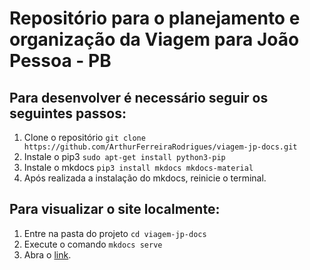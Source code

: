 # Repositório para o planejamento e organização da Viagem para João Pessoa - PB

## Para desenvolver é necessário seguir os seguintes passos:

1. Clone o repositório `git clone https://github.com/ArthurFerreiraRodrigues/viagem-jp-docs.git`
2. Instale o pip3 `sudo apt-get install python3-pip`
3. Instale o mkdocs `pip3 install mkdocs mkdocs-material`
4. Após realizada a instalação do mkdocs, reinicie o terminal.

## Para visualizar o site localmente:

1. Entre na pasta do projeto `cd viagem-jp-docs`
2. Execute o comando `mkdocs serve`
3. Abra o [link](http://localhost:8000).
